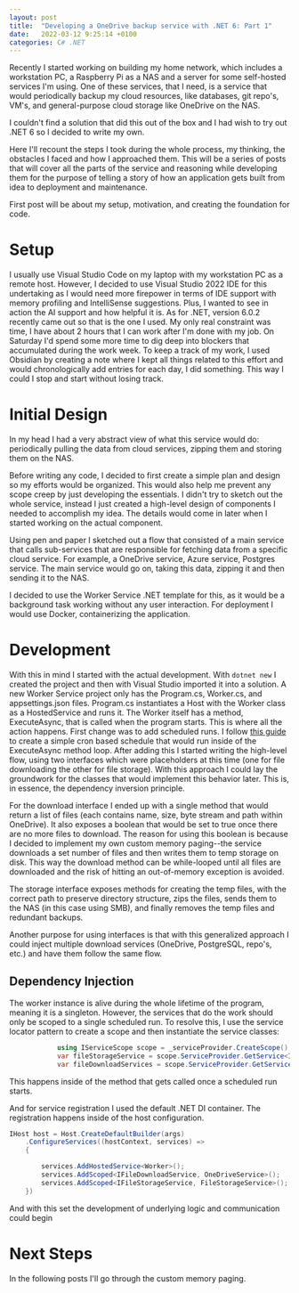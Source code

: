 ```yaml
---
layout: post
title:  "Developing a OneDrive backup service with .NET 6: Part 1"
date:   2022-03-12 9:25:14 +0100
categories: C# .NET 
---
```

Recently I started working on building my home network, which includes a workstation PC, a Raspberry Pi as a NAS and a server for some self-hosted services I'm using.  One of these services, that I need, is a service that would periodically backup my cloud resources, like databases, git repo's, VM's, and general-purpose cloud storage like OneDrive on the NAS. 

I couldn't find a solution that did this out of the box and I had wish to try out .NET 6 so I decided to write my own.

Here I'll recount the steps I took during the whole process, my thinking, the obstacles I faced and how I approached them.
This will be a series of posts that will cover all the parts of the service and reasoning while developing them for the purpose of telling a story of how an application gets built from idea to deployment and maintenance.

First post will be about my setup, motivation, and creating the foundation for code.

# Setup
I usually use Visual Studio Code on my laptop with my workstation PC as a remote host. However, I decided to use Visual Studio 2022 IDE for this undertaking as I would need more firepower in terms of IDE support with memory profiling and IntelliSense suggestions. Plus, I wanted to see in action the AI support and how helpful it is. 
As for .NET, version 6.0.2 recently came out so that is the one I used.
My only real constraint was time, I have about 2 hours that I can work after I'm done with my job. On Saturday I'd spend some more time to dig deep into blockers that accumulated during the work week.
To keep a track of my work, I used Obsidian by creating a note where I kept all things related to this effort and would chronologically add entries for each day, I did something. This way I could I stop and start without losing track.

# Initial Design

In my head I had a very abstract view of what this service would do: periodically pulling the data from cloud services, zipping them and storing them on the NAS. 

Before writing any code, I decided to first create a simple plan and design so my efforts would be organized. This would also help me prevent any scope creep by just developing the essentials. I didn't try to sketch out the whole service, instead I just created a high-level design of components I needed to accomplish my idea. The details would come in later when I started working on the actual component.

Using pen and paper I sketched out a flow that consisted of a main service that calls sub-services that are responsible for fetching data from a specific cloud service. For example, a OneDrive service, Azure service, Postgres service. The main service would go on, taking this data, zipping it and then sending it to the NAS.

I decided to use the Worker Service .NET template for this, as it would be a background task working without any user interaction. For deployment I would use Docker, containerizing the application.

# Development

With this in mind I started with the actual development. With `dotnet new` I created the project and then with Visual Studio imported it into a solution.
A new Worker Service project only has the Program.cs, Worker.cs, and appsettings.json files. Program.cs instantiates a Host with the Worker class as a HostedService and runs it.
The Worker itself has a method, ExecuteAsync, that is called when the program starts. This is where all the action happens.
First change was to add scheduled runs. I follow [this guide](https://medium.com/@gtaposh/net-core-3-1-cron-jobs-background-service-e3026047b26d) to create a simple cron based schedule that would run inside of the ExecuteAsync method loop. 
After adding this I started writing the high-level flow, using two interfaces which were placeholders at this time (one for file downloading the other for file storage). With this approach I could lay the groundwork for the classes that would implement this behavior later. This is, in essence, the dependency inversion principle. 

For the download interface I ended up with a single method that would return a list of files (each contains name, size, byte stream and path within OneDrive). It also exposes a boolean that would be set to true once there are no more files to download. The reason for using this boolean is because I decided to implement my own custom memory paging--the service downloads a set number of files and then writes them to temp storage on disk. This way the download method can be while-looped until all files are downloaded and the risk of hitting an out-of-memory exception is avoided.

The storage interface exposes methods for creating the temp files, with the correct path to preserve directory structure, zips the files, sends them to the NAS (in this case using SMB), and finally removes the temp files and redundant backups.

Another purpose for using interfaces is that with this generalized approach I could inject multiple download services (OneDrive, PostgreSQL, repo's, etc.) and have them follow the same flow. 

## Dependency Injection
The worker instance is alive during the whole lifetime of the program, meaning it is a singleton. However, the services that do the work should only be scoped to a single scheduled run. To resolve this, I use the service locator pattern to create a scope and then instantiate the service classes:
```csharp
            using IServiceScope scope = _serviceProvider.CreateScope();
            var fileStorageService = scope.ServiceProvider.GetService<IFileStorageService>();
            var fileDownloadServices = scope.ServiceProvider.GetServices<IFileDownloadService>();
```

This happens inside of the method that gets called once a scheduled run starts.

And for service registration I used the default .NET DI container. The registration happens inside of the host configuration.
```csharp
IHost host = Host.CreateDefaultBuilder(args)
    .ConfigureServices((hostContext, services) =>
    {

        services.AddHostedService<Worker>();
        services.AddScoped<IFileDownloadService, OneDriveService>();        
        services.AddScoped<IFileStorageService, FileStorageService>();
    })

```

And with this set the development of underlying logic and communication could begin

# Next Steps
In the following posts I'll go through the custom memory paging.
